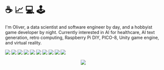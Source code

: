 # &#x2615; &#x1f4c8; &#x1f4bb; &#x1f579;

I'm Oliver, a data scientist and software engineer by day, and a hobbyist game developer by night. Currently interested in AI for healthcare, AI text generation, retro computing, Raspberry Pi DIY, PICO-8, Unity game engine, and virtual reality.

![](https://img.shields.io/badge/Language-Python-informational?logo=python&logoColor=white&color=green)
![](https://img.shields.io/badge/Language-C++-informational?logo=cplusplus&logoColor=white&color=green)
![](https://img.shields.io/badge/Language-C%23-informational?logo=csharp&logoColor=white&color=green)
![](https://img.shields.io/badge/Language-Java-informational?logo=java&logoColor=white&color=green)
![](https://img.shields.io/badge/Machine%20Learning-TensorFlow-informational?logo=tensorflow&logoColor=white&color=blue)
![](https://img.shields.io/badge/Machine%20Learning-Scikit--learn-informational?logo=scikitlearn&logoColor=white&color=blue)
![](https://img.shields.io/badge/Machine%20Learning-OpenCV-informational?logo=opencv&logoColor=white&color=blue)
![](https://img.shields.io/badge/Database-SQL-informational?logo=sqlite&logoColor=white&color=orange)
![](https://img.shields.io/badge/Database-MongoDB-informational?logo=mongodb&logoColor=white&color=orange)
![](https://img.shields.io/badge/Web%20Framework-Flask-informational?logo=flask&logoColor=white&color=orange)

<p align="center">
	<img src="https://github-readme-stats.vercel.app/api/top-langs/?username=opcecco&layout=compact&theme=react" />
	<!-- <img src="https://github-readme-stats.vercel.app/api/?username=opcecco&count_private=true&show_icons=true&hide=prs,contribs&line_height=30&theme=react" /> -->
</p>
